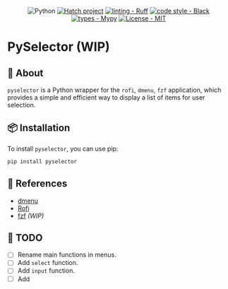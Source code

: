 <div align="center">

![Python](https://img.shields.io/badge/python-3670A0?style=Flat&logo=python&logoColor=ffdd54)
[![Hatch project](https://img.shields.io/badge/%F0%9F%A5%9A-Hatch-4051b5.svg)](https://github.com/pypa/hatch)
[![linting - Ruff](https://img.shields.io/endpoint?url=https://raw.githubusercontent.com/charliermarsh/ruff/main/assets/badge/v0.json)](https://github.com/charliermarsh/ruff)
[![code style - Black](https://img.shields.io/badge/code%20style-black-000000.svg)](https://github.com/psf/black)
[![types - Mypy](https://img.shields.io/badge/types-Mypy-blue.svg)](https://github.com/python/mypy)
[![License - MIT](https://img.shields.io/badge/license-MIT-9400d3.svg)](https://spdx.org/licenses/)

</div>

# PySelector (WIP)

## 🌟 About

`pyselector` is a Python wrapper for the `rofi`, `dmenu`, `fzf` application,
which provides a simple and efficient way to display a list of items for user
selection.

## 📦 Installation

To install `pyselector`, you can use pip:

```sh
pip install pyselector
```

## 🔗 References

- [dmenu](https://tools.suckless.org/dmenu/)
- [Rofi](https://github.com/davatorium/rofi)
- [fzf](https://github.com/junegunn/fzf) _(WIP)_

## 📓 TODO
- [ ] Rename main functions in menus.
- [ ] Add `select` function.
- [ ] Add `input` function.
- [ ] Add 
